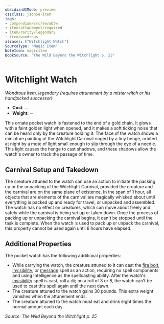 ```yaml
---
obsidianUIMode: preview
cssclass: json5e-item
tags:
- compendium/src/5e/wbtw
- item/attunement/required
- item/rarity/legendary
- item/wondrous
aliases: ["Witchlight Watch"]
SourceType: "Magic Item"
NoteIcon: magicitem
BookSource: "The Wild Beyond the Witchlight p. 25"
---
```

# Witchlight Watch
*Wondrous Item, legendary (requires attunement by a mister witch or his handpicked successor)*  

- **Cost**: ⏤
- **Weight**: ⏤

This ornate pocket watch is fastened to the end of a gold chain. It glows with a faint golden light when opened, and it makes a soft ticking noise that can be heard only by the creature holding it. The face of the watch shows a miniature painting of the Witchlight Carnival ringed by a tiny henge, orbited at night by a mote of light small enough to slip through the eye of a needle. This light causes the henge to cast shadows, and these shadows allow the watch's owner to track the passage of time.

## Carnival Setup and Takedown

The creature attuned to the watch can use an action to initiate the packing up or the unpacking of the Witchlight Carnival, provided the creature and the carnival are on the same plane of existence. In the span of 1 hour, all objects that are elements of the carnival are magically whisked about until everything is packed up and ready for travel, or unpacked and assembled. The watch has no effect on creatures, which can move about freely and safely while the carnival is being set up or taken down. Once the process of packing up or unpacking the carnival begins, it can't be stopped until the task is complete. When the watch is used to pack up or unpack the carnival, this property cannot be used again until 8 hours have elapsed.

## Additional Properties

The pocket watch has the following additional properties:

- While carrying the watch, the creature attuned to it can cast the [fire bolt](/2-Mechanics/CLI/spells/fire-bolt.md), [invisibility](/2-Mechanics/CLI/spells/invisibility.md), or [message](/2-Mechanics/CLI/spells/message.md) spell as an action, requiring no spell components and using Intelligence as the spellcasting ability. After the watch's [invisibility](/2-Mechanics/CLI/spells/invisibility.md) spell is cast, roll a `d8`; on a roll of 3 or 8, the watch can't be used to cast this spell again until the next dawn.  
- The creature attuned to the watch gains 30 pounds. This extra weight vanishes when the attunement ends.  
- The creature attuned to the watch must eat and drink eight times the normal amount each day.  

*Source: The Wild Beyond the Witchlight p. 25*